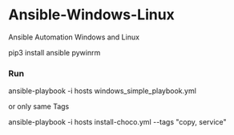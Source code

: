 # Ansible-Windows-Linux
Ansible Automation Windows and Linux

pip3 install ansible pywinrm

### Run

ansible-playbook -i hosts windows_simple_playbook.yml

or only same Tags

ansible-playbook -i hosts install-choco.yml --tags "copy, service"
